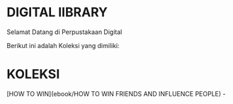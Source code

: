 # DIGITAL lIBRARY

Selamat Datang di Perpustakaan Digital

Berikut ini adalah Koleksi yang dimiliki:

# KOLEKSI
[HOW TO WIN](ebook/HOW TO WIN FRIENDS AND INFLUENCE PEOPLE) -
